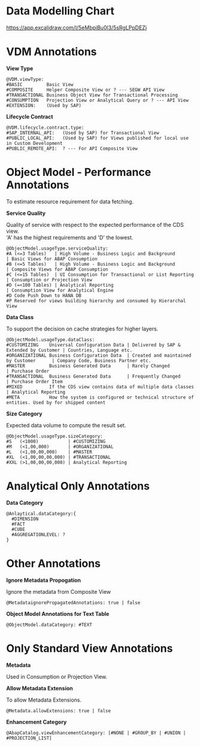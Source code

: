 # Data Modelling Chart
https://app.excalidraw.com/l/5eMbpiBu0l3/5sRgLPpDEZj

# VDM Annotations

**View Type**

```
@VDM.viewType:
#BASIC         Basic View
#COMPOSITE     Helper Composite View or ? --- SEGW API View
#TRANSACTIONAL Business Object View for Transactional Processing
#CONSUMPTION   Projection View or Analytical Query or ? --- API View
#EXTENSION:    (Used by SAP)
```

**Lifecycle Contract**

```
@VDM.lifecycle.contract.type:
#SAP_INTERNAL_API:   (Used by SAP) for Transactional View
#PUBLIC_LOCAL_API:   (Used by SAP) for Views published for local use in Custom Development 
#PUBLIC_REMOTE_API:  ? --- For API Composite View 
```

# Object Model - Performance Annotations

To estimate resource requirement for data fetching. <br />

**Service Quality**<br />

Quality of service with respect to the expected performance of the CDS view.<br />
'A' has the highest requirements and 'D' the lowest. 

```
@ObjectModel.usageType.serviceQuality:
#A (<=3 Tables)   | High Volume - Business Logic and Background        | Basic Views for ABAP Consumption
#B (<=5 Tables)   | High Volume - Business Logic and Background        | Composite Views for ABAP Consumption
#C (<=15 Tables)  | UI Consumption for Transactional or List Reporting | Consumption or Projection View 
#D (=<100 Tables) | Analytical Reporting                               | Consumption View for Analytical Engine
#D Code Push Down to HANA DB
#P Reserved for views building hierarchy and consumed by Hierarchal View
```

**Data Class**<br />

To support the decision on cache strategies for higher layers.

```
@ObjectModel.usageType.dataClass:
#CUSTOMIZING    Universal Configuration Data | Delivered by SAP & Extended by Customer | Countries, Language etc.
#ORGANIZATIONAL Business Configuration Data  | Created and maintained by Customer      | Company Code, Business Partner etc.
#MASTER         Business Generated Data      | Rarely Changed                          | Purchase Order
#TRANSACTIONAL  Business Generated Data      | Frequently Changed                      | Purchase Order Item
#MIXED          If the CDS view contains data of multiple data classes                 | Analytical Reporting
#META           How the system is configured or technical structure of entities. Used by for shipped content
```

**Size Category**<br />

Expected data volume to compute the result set.

```
@ObjectModel.usageType.sizeCategory: 
#S   (<1000)           | #CUSTOMIZING
#M   (<1,00,000)       | #ORGANIZATIONAL 
#L   (<1,00,00,000)    | #MASTER
#XL  (<1,00,00,00,000) | #TRANSACTIONAL
#XXL (>1,00,00,00,000) | Analytical Reporting
```

# Analytical Only Annotations

**Data Category**<br />

```
@Anlaytical.dataCategory:{
  #DIMENSION
  #FACT 
  #CUBE  
  #AGGREGATIONLEVEL: ?
}
```

# Other Annotations

**Ignore Metadata Propogation**<br />

Ignore the metadata from Composite View <br />

```
@MetadataignorePropagatedAnnotations: true | false
```

**Object Model Annotations for Text Table**<br />

```
@ObjectModel.dataCategory: #TEXT
```

# Only Standard View Annotations

**Metadata**<br />

Used in Consumption or Projection View. 

**Allow Metadata Extension**<br />

To allow Metadata Extensions.<br />

```
@Metadata.allowExtensions: true | false             
```

**Enhancement Category**<br />

```
@AbapCatalog.viewEnhancementCategory: [#NONE | #GROUP_BY | #UNION | #PROJECTION_LIST]
```
